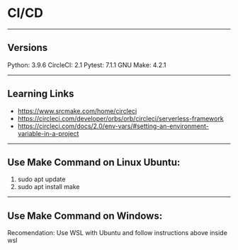 # CI/CD

---

## Versions

Python: 3.9.6
CircleCI: 2.1
Pytest: 7.1.1
GNU Make: 4.2.1

---

## Learning Links

- https://www.srcmake.com/home/circleci
- https://circleci.com/developer/orbs/orb/circleci/serverless-framework
- https://circleci.com/docs/2.0/env-vars/#setting-an-environment-variable-in-a-project

---

## Use Make Command on Linux Ubuntu:

1. sudo apt update
2. sudo apt install make

---

## Use Make Command on Windows:

Recomendation: Use WSL with Ubuntu and follow instructions above inside wsl